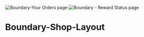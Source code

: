 ![Boundary-Your Orders page](https://user-images.githubusercontent.com/74706560/110796431-9d373d80-8280-11eb-8656-4363da16361e.png)
![Boundary - Reward Status page](https://user-images.githubusercontent.com/74706560/110796441-9f999780-8280-11eb-9c1a-5025bb912d43.png)
# Boundary-Shop-Layout

